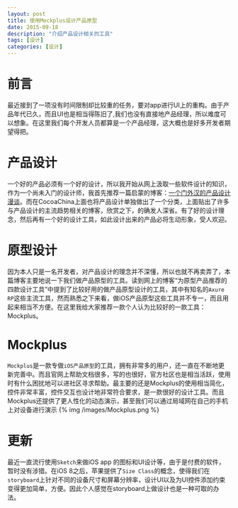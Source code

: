 ```yaml
---
layout: post
title: 使用Mockplus设计产品原型
date: 2015-09-18
description: "介绍产品设计相关的工具"
tags: [设计]
categories: [设计]
---
```


# 前言
最近接到了一项没有时间限制却比较重的任务，要对app进行UI上的重构。由于产品年代已久，而且UI也是相当得陈旧了,我们也没有直接地产品经理，所以难度可以想象。在这里我们每个开发人员都算是一个产品经理，这大概也是好多开发者期望得把。

# 产品设计
一个好的产品必须有一个好的设计，所以我开始从网上汲取一些软件设计的知识，作为一个尚未入门的设计师，我首先推荐一篇启蒙的博客：[一个门外汉的产品设计漫谈](http://www.alibuybuy.com/posts/77556.html)。而在CocoaChina上面也将产品设计单独做出了一个分类，上面贴出了许多与产品设计的主流趋势相关的博客，欣赏之下，的确发人深省。有了好的设计理念，然后再有一个好的设计工具，如此设计出来的产品必将生动形象，受人欢迎。
<!-- more -->
# 原型设计
因为本人只是一名开发者，对产品设计的理念并不深懂，所以也就不再卖弄了，本篇博客主要地说一下我们做产品原型的工具。读到网上的博客“为原型产品推荐的四款设计工具”中提到了比较好用的做产品原型设计的工具，其中有知名的`Axure RP`这些主流工具，然而熟悉之下来看，做iOS产品原型这些工具并不专一，而且用起来相当不方便。在这里我给大家推荐一款个人认为比较好的一款工具：Mockplus。

# Mockplus
`Mockplus`是一款专做`iOS产品原型`的工具，拥有非常多的用户，还一直在不断地更新完善中。而且官网上帮助文档很多，写的也很好，官方社区也是相当活跃，使用时有什么困扰地可以进社区寻求帮助。最主要的还是Mockplus的使用相当简化，控件非常丰富，控件交互也设计地非常符合要求，是一款很好的设计工具。而且Mockplus还提供了更人性化的动态演示，甚至我们可以通过局域网在自己的手机上对设备进行演示
{% img /images/Mockplus.png %}

# 更新
最近一直流行使用`Sketch`来做iOS app 的图标和UI设计等，由于是付费的软件，暂时没有涉猎。在iOS 8之后，苹果提供了`Size Class`的概念，使得我们在`storyboard`上针对不同的设备尺寸和屏幕分辨率，设计UI以及为UI控件添加约束变得更加简单，方便。因此个人感觉在storyboard上做设计也是一种可取的办法。